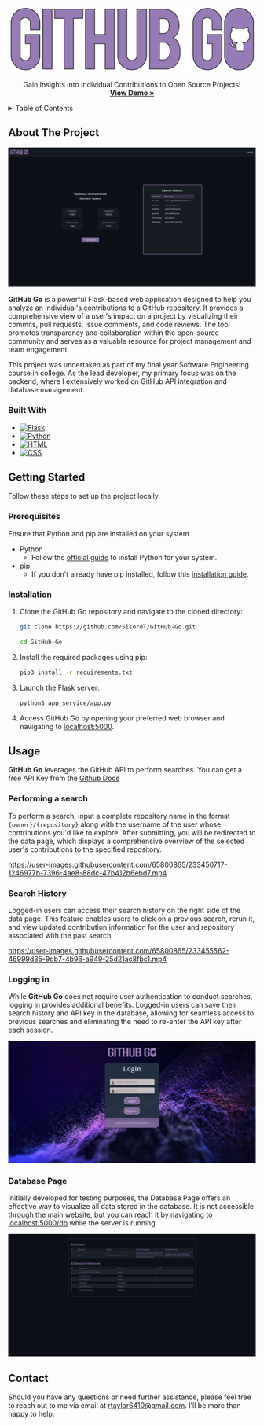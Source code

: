 <!-- PROJECT LOGO -->
<div align="center">
    <img src="images/GitHubGoLogo.png" alt="Logo" width="560px">

  <p align="center">
    Gain Insights into Individual Contributions to Open Source Projects!
    <br/>
    <a href="https://user-images.githubusercontent.com/65800865/233450717-1246977b-7396-4ae8-88dc-47b412b6ebd7.mp4"><strong>View Demo »</strong></a>
  </p>
</div>

<!-- TABLE OF CONTENTS -->
<details>
  <summary>Table of Contents</summary>
  <ol>
    <li>
      <a href="#about-the-project">About The Project</a>
      <ul>
        <li><a href="#built-with">Built With</a></li>
      </ul>
    </li>
    <li>
      <a href="#getting-started">Getting Started</a>
      <ul>
        <li><a href="#prerequisites">Prerequisites</a></li>
        <li><a href="#installation">Installation</a></li>
      </ul>
    </li>
    <li><a href="#usage">Usage</a></li>
      <ul>
        <li><a href="#performing-a-search">Performing a Search</a></li>
        <li><a href="#search-history">Search History</a></li>
        <li><a href="#logging-in">Logging In</a></li>
        <li><a href="#database-page">Database Page</a></li>
      </ul>
    <li><a href="#contact">Contact</a></li>
  </ol>
</details>

<!-- ABOUT THE PROJECT -->

## About The Project

<p align="center">
  <img src="images/search-results.png"/>
</p>

**GitHub Go** is a powerful Flask-based web application designed to help you analyze an individual's contributions to a GitHub repository.
It provides a comprehensive view of a user's impact on a project by visualizing their commits, pull requests, issue comments, and code reviews.
The tool promotes transparency and collaboration within the open-source community and serves as a valuable resource for project management and team engagement.

This project was undertaken as part of my final year Software Engineering course in college.
As the lead developer, my primary focus was on the backend, where I extensively worked on GitHub API integration and database management.

### Built With

-   [![Flask][Flask-logo]][Flask-url]
-   [![Python][Python-logo]][Python-url]
-   [![HTML][HTML-logo]][HTML-url]
-   [![CSS][CSS-logo]][CSS-url]

<!-- GETTING STARTED -->

## Getting Started

Follow these steps to set up the project locally.

### Prerequisites

Ensure that Python and pip are installed on your system.

-   Python
    -   Follow the [official guide](https://www.python.org/downloads/) to install Python for your system.
-   pip
    -   If you don't already have pip installed, follow this [installation guide](https://pip.pypa.io/en/stable/installation/).

### Installation

1. Clone the GitHub Go repository and navigate to the cloned directory:
    ```sh
    git clone https://github.com/SisoroT/GitHub-Go.git
    ```
    ```sh
    cd GitHub-Go
    ```
2. Install the required packages using pip:
    ```sh
    pip3 install -r requirements.txt
    ```
3. Launch the Flask server:
    ```sh
    python3 app_service/app.py
    ```
4. Access GitHub Go by opening your preferred web browser and navigating to [localhost:5000](http://localhost:5000).

<!-- USAGE EXAMPLES -->

## Usage

**GitHub Go** leverages the GitHub API to perform searches. You can get a free API Key from the [Github Docs](https://docs.github.com/en/authentication/keeping-your-account-and-data-secure/creating-a-personal-access-token)

### Performing a search

To perform a search, input a complete repository name in the format `{owner}/{repository}` along with the username of the user whose contributions you'd like to explore.
After submitting, you will be redirected to the data page, which displays a comprehensive overview of the selected user's contributions to the specified repository.

https://user-images.githubusercontent.com/65800865/233450717-1246977b-7396-4ae8-88dc-47b412b6ebd7.mp4

### Search History

Logged-in users can access their search history on the right side of the data page.
This feature enables users to click on a previous search, rerun it, and view updated contribution information for the user and repository associated with the past search.

https://user-images.githubusercontent.com/65800865/233455562-46999d35-9db7-4b96-a949-25d21ac8fbc1.mp4

### Logging in

While **GitHub Go** does not require user authentication to conduct searches, logging in provides additional benefits.
Logged-in users can save their search history and API key in the database, allowing for seamless access to previous searches and eliminating the need to re-enter the API key after each session.

<p align="center">
  <img src="images/login.png"/>
</p>

### Database Page

Initially developed for testing purposes, the Database Page offers an effective way to visualize all data stored in the database.
It is not accessible through the main website, but you can reach it by navigating to [localhost:5000/db](http://localhost:5000/db) while the server is running.

<p align="center">
  <img src="images/db.png"/>
</p>

## Contact

Should you have any questions or need further assistance, please feel free to reach out to me via email at [rtaylor6410@gmail.com](mailto:rtaylor6410@gmail.com).
I'll be more than happy to help.

<!-- MARKDOWN LINKS & IMAGES -->
<!-- https://www.markdownguide.org/basic-syntax/#reference-style-links -->

[Flask-url]: https://flask.palletsprojects.com/
[Flask-logo]: https://img.shields.io/badge/Flask-000000?style=for-the-badge&logo=flask&logoColor=white
[Python-url]: https://www.python.org/
[Python-logo]: https://img.shields.io/badge/Python-FFD43B?style=for-the-badge&logo=python&logoColor=blue
[HTML-url]: https://developer.mozilla.org/en-US/docs/Web/HTML
[HTML-logo]: https://img.shields.io/badge/HTML5-E34F26?style=for-the-badge&logo=html5&logoColor=white
[CSS-url]: https://developer.mozilla.org/en-US/docs/Web/CSS
[CSS-logo]: https://img.shields.io/badge/CSS3-1572B6?style=for-the-badge&logo=css3&logoColor=white
